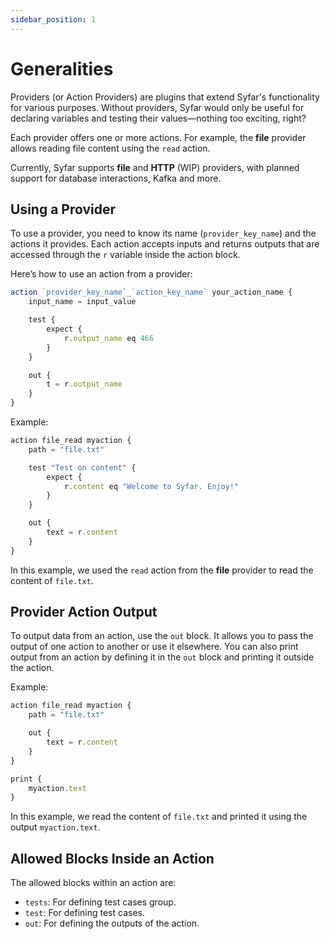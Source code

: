 ```yaml
---
sidebar_position: 1
---
```



# Generalities

Providers (or Action Providers) are plugins that extend Syfar's functionality for various purposes. Without providers, Syfar would only be useful for declaring variables and testing their values—nothing too exciting, right?

Each provider offers one or more actions. For example, the **file** provider allows reading file content using the `read` action.

Currently, Syfar supports  **file** and **HTTP** (WIP) providers, with planned support for database interactions, Kafka and more.

## Using a Provider

To use a provider, you need to know its name (`provider_key_name`) and the actions it provides. Each action accepts inputs and returns outputs that are accessed through the `r` variable inside the action block.

Here’s how to use an action from a provider:

```js
action `provider_key_name`_`action_key_name` your_action_name {
    input_name = input_value

    test {
        expect {
            r.output_name eq 466
        }
    }

    out {
        t = r.output_name
    }
}
```

Example:

```js
action file_read myaction {
    path = "file.txt"

    test "Test on content" {
        expect {
            r.content eq "Welcome to Syfar. Enjoy!"
        }
    }

    out {
        text = r.content
    }
}
```

In this example, we used the `read` action from the **file** provider to read the content of `file.txt`.

## Provider Action Output

To output data from an action, use the `out` block. It allows you to pass the output of one action to another or use it elsewhere. You can also print output from an action by defining it in the `out` block and printing it outside the action.

Example:

```js
action file_read myaction {
    path = "file.txt"

    out {
        text = r.content
    }
}

print {
    myaction.text
}
```

In this example, we read the content of `file.txt` and printed it using the output `myaction.text`.

## Allowed Blocks Inside an Action

The allowed blocks within an action are:
- `tests`: For defining test cases group.
- `test`: For defining test cases.
- `out`: For defining the outputs of the action.
